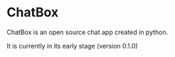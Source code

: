 # ChatBox
ChatBox is an open source chat app created in python.

It is currently in its early stage (version 0.1.0)
